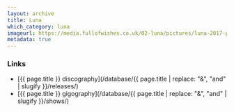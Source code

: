 ```yaml
---
layout: archive
title: Luna
which_category: luna
imageurl: https://media.fullofwishes.co.uk/02-luna/pictures/luna-2017-promo-luz-gallardo.jpg
metadata: true
---
```

### Links
 - [{{ page.title }} discography](/database/{{ page.title | replace: "&", "and" | slugify }}/releases/)
 - [{{ page.title }} gigography](/database/{{ page.title | replace: "&", "and" | slugify }}/shows/)
